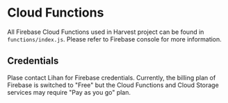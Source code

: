 # Cloud Functions
All Firebase Cloud Functions used in Harvest project can be found in `functions/index.js`. Please refer to Firebase console for more information.

## Credentials
Plase contact Lihan for Firebase credentials. Currently, the billing plan of Firebase is switched to "Free" but the Cloud Functions and Cloud Storage services may require "Pay as you go" plan.
